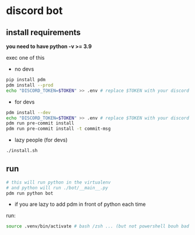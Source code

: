 # discord bot

## install requirements

**you need to have python -v >= 3.9**

exec one of this

- no devs

```bash
pip install pdm
pdm install --prod
echo "DISCORD_TOKEN=$TOKEN" >> .env # replace $TOKEN with your discord bot token
```

- for devs

```bash
pdm install --dev
echo "DISCORD_TOKEN=$TOKEN" >> .env # replace $TOKEN with your discord bot token
pdm run pre-commit install
pdm run pre-commit install -t commit-msg
```

- lazy people (for devs)

```bash
./install.sh
```

## run

```bash
# this will run python in the virtualenv
# and python will run ./bot/__main__.py
pdm run python bot
```

- if you are lazy to add pdm in front of python each time

run:
```bash
source .venv/bin/activate # bash /zsh ... (but not powershell bouh bad bouh)
```
